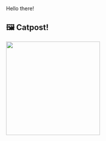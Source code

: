 Hello there!



## 🖼️ Catpost!

<sub>
    <img src="https://cdn2.thecatapi.com/images/5us.gif" height="256">
</sub>

